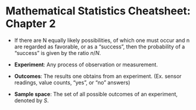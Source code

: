 # Mathematical Statistics Cheatsheet: Chapter 2

- If there are N equally likely possibilities, of which one must occur and n are regarded as favorable, or as a “success”, then the probability of a “success” is given by the ratio $n/N$.

- **Experiment**: Any process of observation or measurement.

- **Outcomes**: The results one obtains from an experiment. (Ex. sensor readings, value counts, “yes”, or “no” answers)

- **Sample space**: The set of all possible outcomes of an experiment, denoted by $S$.

